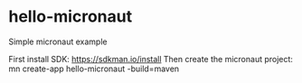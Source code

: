 # hello-micronaut
Simple micronaut example


First install SDK: https://sdkman.io/install
Then create the micronaut project:  mn create-app hello-micronaut -build=maven
